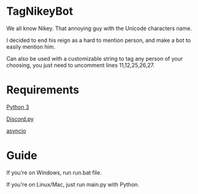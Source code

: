 # TagNikeyBot
We all know Nikey. That annoying guy with the Unicode characters name.

I decided to end his reign as a hard to mention person, and make a bot to easily mention him.

Can also be used with a customizable string to tag any person of your choosing, you just need to uncomment lines 11,12,25,26,27.

# Requirements
[Python 3](https://www.python.org/downloads/)

[Discord.py](https://github.com/Rapptz/discord.py)

[asyncio](https://pypi.python.org/pypi/asyncio)

# Guide
If you're on Windows, run run.bat file.

If you're on Linux/Mac, just run main.py with Python.
